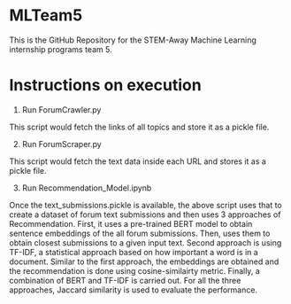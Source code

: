 # MLTeam5
This is the GitHub Repository for the STEM-Away Machine Learning internship programs team 5.

# Instructions on execution

1) Run ForumCrawler.py 

This script would fetch the links of all topics and store it as a pickle file.

2) Run ForumScraper.py

This script would fetch the text data inside each URL and stores it as a pickle file.

3) Run Recommendation_Model.ipynb

Once the text_submissions.pickle is available, the above script uses that to create a dataset of forum text submissions and then uses 3 approaches of Recommendation.
First, it uses a pre-trained BERT model to obtain sentence embeddings of the all forum submissions. Then, uses them to obtain closest submissions to a given input text.
Second approach is using TF-IDF, a statistical approach based on how important a word is in a document. Similar to the first approach, the embeddings are obtained and the recommendation is done using cosine-similairty metric. Finally, a combination of BERT and TF-IDF is carried out. For all the three approaches, Jaccard similarity is used to evaluate the performance.
